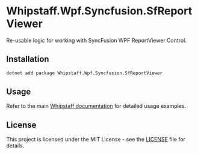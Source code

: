 # Whipstaff.Wpf.Syncfusion.SfReportViewer

Re-usable logic for working with SyncFusion WPF ReportViewer Control.

## Installation

```bash
dotnet add package Whipstaff.Wpf.Syncfusion.SfReportViewer
```

## Usage

Refer to the main [Whipstaff documentation](https://github.com/dpvreony/whipstaff) for detailed usage examples.

## License

This project is licensed under the MIT License - see the [LICENSE](https://github.com/dpvreony/whipstaff/blob/main/LICENSE) file for details.
